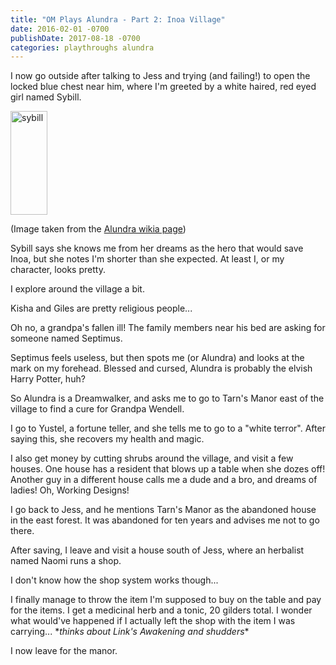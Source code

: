 ```yaml
---
title: "OM Plays Alundra - Part 2: Inoa Village"
date: 2016-02-01 -0700
publishDate: 2017-08-18 -0700
categories: playthroughs alundra
---
```


I now go outside after talking to Jess and trying (and failing!) to open the locked blue chest near him, where I'm greeted by a white haired, red eyed girl named Sybill.

<img src="http://vignette3.wikia.nocookie.net/alundra/images/a/aa/Sybill_artwork.png/revision/latest?cb=20110302184545" alt="sybill" width="59" height="166" />

(Image taken from the [Alundra wikia page](http://alundra.wikia.com/wiki/Sybill))

Sybill says she knows me from her dreams as the hero that would save Inoa, but she notes I'm shorter than she expected. At least I, or my character, looks pretty.

I explore around the village a bit.

Kisha and Giles are pretty religious people...

Oh no, a grandpa's fallen ill! The family members near his bed are asking for someone named Septimus.

Septimus feels useless, but then spots me (or Alundra) and looks at the mark on my forehead. Blessed and cursed, Alundra is probably the elvish Harry Potter, huh?

So Alundra is a Dreamwalker, and asks me to go to Tarn's Manor east of the village to find a cure for Grandpa Wendell.

I go to Yustel, a fortune teller, and she tells me to go to a "white terror". After saying this, she recovers my health and magic.

I also get money by cutting shrubs around the village, and visit a few houses. One house has a resident that blows up a table when she dozes off! Another guy in a different house calls me a dude and a bro, and dreams of ladies! Oh, Working Designs!

I go back to Jess, and he mentions Tarn's Manor as the abandoned house in the east forest. It was abandoned for ten years and advises me not to go there.

After saving, I leave and visit a house south of Jess, where an herbalist named Naomi runs a shop.

I don't know how the shop system works though...

I finally manage to throw the item I'm supposed to buy on the table and pay for the items. I get a medicinal herb and a tonic, 20 gilders total. I wonder what would've happened if I actually left the shop with the item I was carrying... \**thinks about Link's Awakening and shudders*\*

I now leave for the manor.
